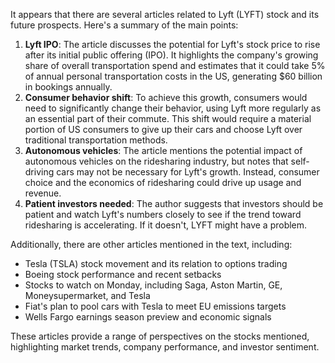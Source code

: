It appears that there are several articles related to Lyft (LYFT) stock and its future prospects. Here's a summary of the main points:

1. **Lyft IPO**: The article discusses the potential for Lyft's stock price to rise after its initial public offering (IPO). It highlights the company's growing share of overall transportation spend and estimates that it could take 5% of annual personal transportation costs in the US, generating $60 billion in bookings annually.
2. **Consumer behavior shift**: To achieve this growth, consumers would need to significantly change their behavior, using Lyft more regularly as an essential part of their commute. This shift would require a material portion of US consumers to give up their cars and choose Lyft over traditional transportation methods.
3. **Autonomous vehicles**: The article mentions the potential impact of autonomous vehicles on the ridesharing industry, but notes that self-driving cars may not be necessary for Lyft's growth. Instead, consumer choice and the economics of ridesharing could drive up usage and revenue.
4. **Patient investors needed**: The author suggests that investors should be patient and watch Lyft's numbers closely to see if the trend toward ridesharing is accelerating. If it doesn't, LYFT might have a problem.

Additionally, there are other articles mentioned in the text, including:

* Tesla (TSLA) stock movement and its relation to options trading
* Boeing stock performance and recent setbacks
* Stocks to watch on Monday, including Saga, Aston Martin, GE, Moneysupermarket, and Tesla
* Fiat's plan to pool cars with Tesla to meet EU emissions targets
* Wells Fargo earnings season preview and economic signals

These articles provide a range of perspectives on the stocks mentioned, highlighting market trends, company performance, and investor sentiment.